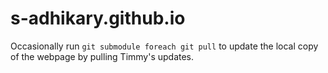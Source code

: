 # s-adhikary.github.io

Occasionally run `git submodule foreach git pull` to update the local copy of the webpage by pulling Timmy's updates.
